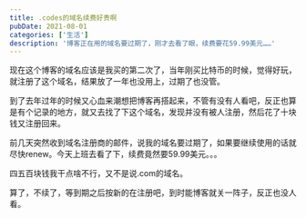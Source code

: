 ```yaml
---
title: .codes的域名续费好贵啊
pubDate: 2021-08-01
categories: ['生活']
description: '博客正在用的域名要过期了，刚才去看了眼，续费要花59.99美元……'
---
```


现在这个博客的域名应该是我买的第二次了，当年刚买比特币的时候，觉得好玩，就注册了这个域名，结果放了一年也没用上，过期了也没管。

到了去年过年的时候又心血来潮想把博客再搭起来，不管有没有人看吧，反正也算是有个记录的地方，就又去找了下这个域名，发现并没有被人注册，然后花了十块钱又注册回来。

前几天突然收到域名注册商的邮件，说我的域名要过期了，如果要继续使用的话就尽快renew。今天上班去看了下，续费竟然要59.99美元。。。

四五百块钱我干点啥不行，又不是说.com的域名。

算了，不续了，等到期之后按新的在注册吧，到时能博客就关一阵子，反正也没人看。

